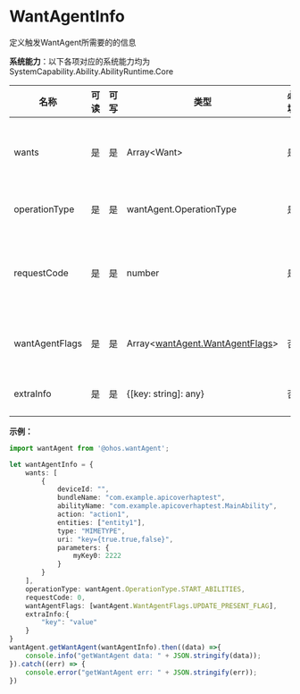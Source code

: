 # WantAgentInfo

定义触发WantAgent所需要的的信息

**系统能力**：以下各项对应的系统能力均为SystemCapability.Ability.AbilityRuntime.Core

| 名称           | 可读 | 可写 | 类型                            | 必填 | 说明                   |
| -------------- | --- | ---- | ------------------------------- | ---- | ---------------------- |
| wants          | 是  | 是  | Array\<Want\>                   | 是   | 将被执行的动作列表。     |
| operationType  | 是  | 是  | wantAgent.OperationType         | 是   | 动作类型。               |
| requestCode    | 是  | 是  | number                          | 是   | 使用者定义的一个私有值。 |
| wantAgentFlags | 是  | 是  | Array<[wantAgent.WantAgentFlags](js-apis-wantAgent.md#WantAgentFlags)> | 否   | 动作执行属性。           |
| extraInfo      | 是  | 是  | {[key: string]: any}            | 否   | 额外数据。               |

**示例：**
```ts
import wantAgent from '@ohos.wantAgent';

let wantAgentInfo = {
    wants: [
        {
            deviceId: "",
            bundleName: "com.example.apicoverhaptest",
            abilityName: "com.example.apicoverhaptest.MainAbility",
            action: "action1",
            entities: ["entity1"],
            type: "MIMETYPE",
            uri: "key={true.true,false}",
            parameters: {
                myKey0: 2222
            }
        }
    ],
    operationType: wantAgent.OperationType.START_ABILITIES,
    requestCode: 0,
    wantAgentFlags: [wantAgent.WantAgentFlags.UPDATE_PRESENT_FLAG],
    extraInfo:{
        "key": "value"
    }
}
wantAgent.getWantAgent(wantAgentInfo).then((data) =>{
    console.info("getWantAgent data: " + JSON.stringify(data));
}).catch((err) => {
    console.error("getWantAgent err: " + JSON.stringify(err));
})
```